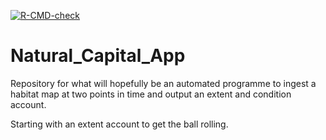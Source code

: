<!-- badges: start -->
[![R-CMD-check](https://github.com/gibbona1/NCAExtent/actions/workflows/R-CMD-check.yaml/badge.svg)](https://github.com/gibbona1/NCAExtent/actions/workflows/R-CMD-check.yaml)
<!-- badges: end -->

# Natural_Capital_App

Repository for what will hopefully be an automated programme to ingest a habitat map at two points in time and output an extent and condition account.

Starting with an extent account to get the ball rolling.
